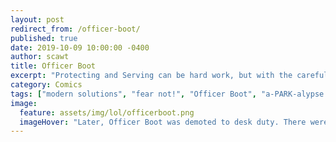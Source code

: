 ```yaml
---
layout: post
redirect_from: /officer-boot/
published: true
date: 2019-10-09 10:00:00 -0400
author: scawt
title: Officer Boot
excerpt: "Protecting and Serving can be hard work, but with the careful application of justice where it's needed, there can be-- oh god oh no oh fuck"
category: Comics
tags: ["modern solutions", "fear not!", "Officer Boot", "a-PARK-alypse Now", "driving", "police", "Geo Metro", "an immovable monument to justice", "NRA", "the law", "Boston", "public safety", "USA USA USA"]
image:
  feature: assets/img/lol/officerboot.png
  imageHover: "Later, Officer Boot was demoted to desk duty. There were no survivors."
---
```

